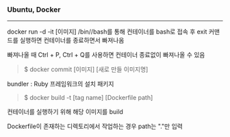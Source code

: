 ### Ubuntu, Docker

---

docker run -d -it [이미지] /bin//bash를 통해 컨테이너를 bash로 접속 후 exit 커맨드를 실행하면 컨테이너를 종료하면서 빠져나옴

빠져나올 때 Ctrl + P, Ctrl + Q를 사용하면 컨테이너 종료없이 빠져나올 수 있음

> $ docker commit [이미지] [새로 만들 이미지명]



bundler : Ruby 프레임워크의 설치 패키지



> $ docker build -t [tag name] [Dockerfile path]

컨테이너를 실행하기 위해 해당 이미지를 build

Dockerfile이 존재하는 디렉토리에서 작업하는 경우 path는 "."만 입력

